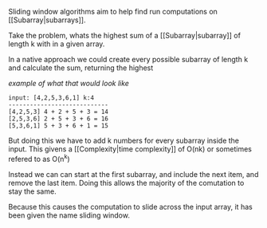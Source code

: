 Sliding window algorithms aim to help find run computations on [[Subarray|subarrays]]. 

Take the problem, whats the highest sum of a [[Subarray|subarray]] of length k with in a given array. 

In a native approach we could create every possible subarray of length k and calculate the sum, returning the highest

*example of what that would look like*
```
input: [4,2,5,3,6,1] k:4
----------------------------
[4,2,5,3] 4 + 2 + 5 + 3 = 14
[2,5,3,6] 2 + 5 + 3 + 6 = 16
[5,3,6,1] 5 + 3 + 6 + 1 = 15
```

But doing this we have to add k numbers for every subarray inside the input. This givens a [[Complexity|time complexity]] of O(nk) or sometimes refered to as O(n<sup>k</sup>)

Instead we can can start at the first subarray, and include the next item, and remove the last item. Doing this allows the majority of the comutation to stay the same.

Because this causes the computation to slide across the input array, it has been given the name sliding window.